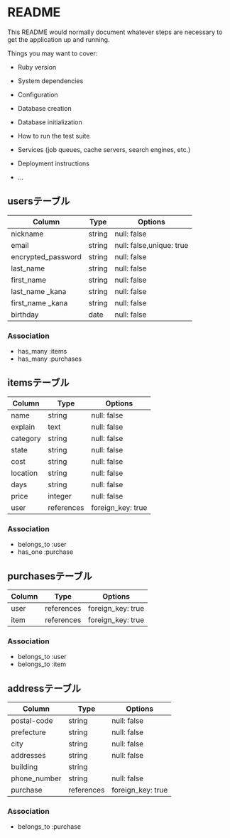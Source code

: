 # README

This README would normally document whatever steps are necessary to get the
application up and running.

Things you may want to cover:

* Ruby version

* System dependencies

* Configuration

* Database creation

* Database initialization

* How to run the test suite

* Services (job queues, cache servers, search engines, etc.)

* Deployment instructions

* ...

## usersテーブル

| Column            | Type   | Options                 |
| ----------------- | ------ | ----------------------- |
| nickname          | string | null: false             |
| email             | string | null: false,unique: true|
| encrypted_password| string | null: false             |
| last_name         | string | null: false             |
| first_name        | string | null: false             |
| last_name _kana   | string | null: false             |
| first_name _kana  | string | null: false             |
| birthday          | date   | null: false             |




### Association

- has_many :items
- has_many :purchases


## itemsテーブル

| Column     | Type      | Options          |
| ---------- | --------- | ---------------- |
| name       | string    | null: false      |
| explain    | text      | null: false      |
| category   | string    | null: false      |
| state      | string    | null: false      |
| cost       | string    | null: false      |
| location   | string    | null: false      |
| days       | string    | null: false      |
| price      | integer   | null: false      |
| user       | references| foreign_key: true|


### Association
- belongs_to :user
- has_one :purchase

## purchasesテーブル

| Column     | Type      | Options           |
| ---------- | --------- | ----------------- |
| user       | references| foreign_key: true |
| item       | references| foreign_key: true |



### Association
- belongs_to :user
- belongs_to :item

## addressテーブル

| Column          | Type      | Options          |
| --------------- | --------- | ---------------- |
| postal-code     | string    | null: false      |
| prefecture      | string    | null: false      |
| city            | string    | null: false      |
| addresses       | string    | null: false      |
| building        | string    |                  |
| phone_number    | string    | null: false      |
| purchase        | references| foreign_key: true|




### Association
- belongs_to :purchase

